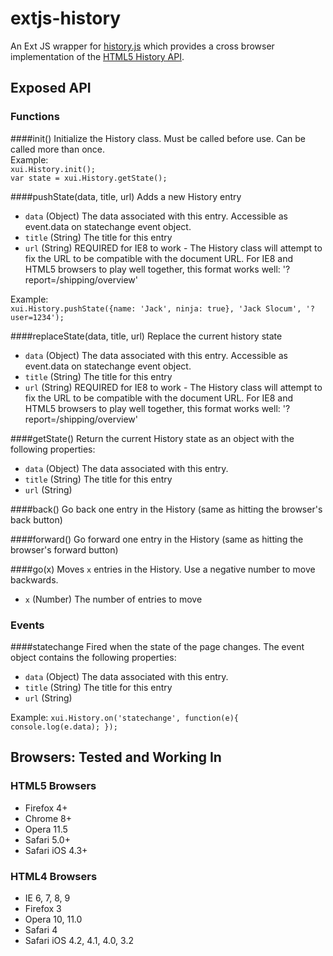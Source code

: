 extjs-history
=============

An Ext JS wrapper for [history.js](https://github.com/browserstate/history.js) which provides a cross 
browser implementation of the [HTML5 History API](https://developer.mozilla.org/en-US/docs/DOM/Manipulating_the_browser_history). 

## Exposed API

### Functions

####init()
Initialize the History class. Must be called before use. Can be called more than once.<br/>
Example:<br/>
`xui.History.init();`<br/>
`var state = xui.History.getState();`

####pushState(data, title, url)
Adds a new History entry
- `data` (Object) The data associated with this entry. Accessible as event.data on statechange event object.
- `title` (String) The title for this entry
- `url`  (String) REQUIRED for IE8 to work - The History class will attempt to fix the URL to be compatible with the document URL. For IE8 and HTML5 browsers to play well together, this format works well: '?report=/shipping/overview'

Example:<br/>
`xui.History.pushState({name: 'Jack', ninja: true}, 'Jack Slocum', '?user=1234');`

####replaceState(data, title, url)
Replace the current history state
- `data` (Object) The data associated with this entry. Accessible as event.data on statechange event object.
- `title` (String) The title for this entry
- `url`  (String) REQUIRED for IE8 to work - The History class will attempt to fix the URL to be compatible with the document URL. For IE8 and HTML5 browsers to play well together, this format works well: '?report=/shipping/overview'

####getState()
Return the current History state as an object with the following properties:
- `data` (Object) The data associated with this entry. 
- `title` (String) The title for this entry
- `url`  (String) 

####back()
Go back one entry in the History (same as hitting the browser's back button)

####forward()
Go forward one entry in the History (same as hitting the browser's forward button)

####go(x)
Moves `x` entries in the History. Use a negative number to move backwards.
- `x` (Number) The number of entries to move 

### Events

####statechange
Fired when the state of the page changes. The event object contains the following properties:
- `data` (Object) The data associated with this entry. 
- `title` (String) The title for this entry
- `url`  (String) 

Example:
`xui.History.on('statechange', function(e){
    console.log(e.data);
});`

## Browsers: Tested and Working In

### HTML5 Browsers

- Firefox 4+
- Chrome 8+
- Opera 11.5
- Safari 5.0+
- Safari iOS 4.3+

### HTML4 Browsers

- IE 6, 7, 8, 9
- Firefox 3
- Opera 10, 11.0
- Safari 4
- Safari iOS 4.2, 4.1, 4.0, 3.2




